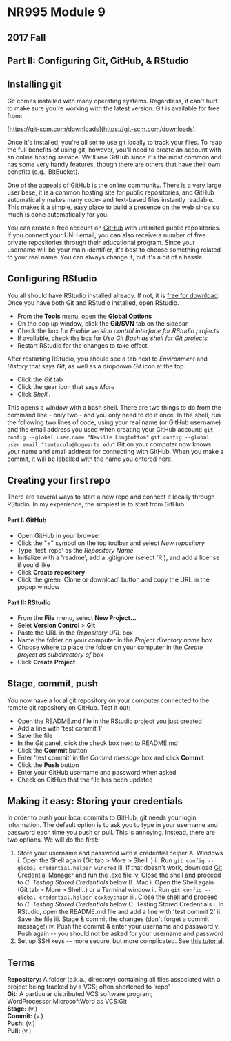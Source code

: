# NR995 Module 9
## 2017 Fall
## Part II: Configuring Git, GitHub, & RStudio

## Installing git
Git comes installed with many operating systems. Regardless, it can't hurt to make sure you're working with the latest version. Git is available for free from:

[https://git-scm.com/downloads](https://git-scm.com/downloads)

Once it's installed, you're all set to use git locally to track your files. To reap the full benefits of using git, however, you'll need to create an account with an online hosting service. We'll use GitHub since it's the most common and has some very handy features, though there are others that have their own benefits (e.g., BitBucket). 

One of the appeals of GitHub is the online community. There is a very large user base, it is a common hosting site for public repositories, and GitHub automatically makes many code- and text-based files instantly readable. This makes it a simple, easy place to build a presence on the web since so much is done automatically for you. 

You can create a free account on [GitHub](https://www.github.com) with unlimited public repositories. If you connect your UNH email, you can also receive a number of free private repositories through their educational program. Since your username will be your main identifier, it's best to choose something related to your real name. You can always change it, but it's a bit of a hassle.


## Configuring RStudio
You all should have RStudio installed already. If not, it is [free for download](https://www.rstudio.com/products/rstudio/download/#download). Once you have both Git and RStudio installed, open RStudio. 
- From the **Tools** menu, open the **Global Options**
- On the pop up window, click the **Git/SVN** tab on the sidebar 
- Check the box for *Enable version control interface for RStudio projects*
- If available, check the box for *Use Git Bash as shell for Git projects*
- Restart RStudio for the changes to take effect.

After restarting RStudio, you should see a tab next to *Environment* and *History* that says *Git*, as well as a dropdown *Git* icon at the top. 
- Click the *Git* tab
- Click the gear icon that says *More*
- Click *Shell..*

This opens a window with a bash shell. There are two things to do from the command line - only two - and you only need to do it once. In the shell, run the following two lines of code, using your real name (or GitHub username) and the email address you used when creating your GitHub account:
`git config --global user.name "Neville Longbottom"`
`git config --global user.email "tentacula@hogwarts.edu"`
Git on your computer now knows your name and email address for connecting with GitHub. When you make a commit, it will be labelled with the name you entered here.


## Creating your first repo
There are several ways to start a new repo and connect it locally through RStudio. In my experience, the simplest is to start from GitHub.
#### Part I: GitHub
- Open GitHub in your browser
- Click the "+" symbol on the top toolbar and select *New repository*
- Type 'test_repo' as the *Repository Name*
- Initialize with a 'readme', add a .gitignore (select 'R'), and add a license if you'd like
- Click **Create repository**
- Click the green 'Clone or download' button and copy the URL in the popup window
#### Part II: RStudio
- From the **File** menu, select **New Project...**
- Selet **Version Control** > **Git**
- Paste the URL in the *Repository URL* box
- Name the folder on your computer in the *Project directory name* box
- Choose where to place the folder on your computer in the *Create project as subdirectory of* box
- Click **Create Project**


## Stage, commit, push
You now have a local git repository on your computer connected to the remote git repository on GitHub. Test it out:
- Open the README.md file in the RStudio project you just created
- Add a line with 'test commit 1'
- Save the file
- In the *Git* panel, click the check box next to README.md
- Click the **Commit** button
- Enter 'test commit' in the *Commit message* box and click **Commit**
- Click the **Push** button
- Enter your GitHub username and password when asked
- Check on GitHub that the file has been updated



## Making it easy: Storing your credentials
In order to push your local commits to GitHub, git needs your login information. The default option is to ask you to type in your username and password each time you push or pull. This is annoying. Instead, there are two options. We will do the first:
1. Store your username and password with a credential helper
  A. Windows
    i. Open the Shell again (Git tab > More > Shell..)
    ii. Run `git config --global credential.helper wincred`
    iii. If that doesn't work, download [Git Credential Manager](https://github.com/Microsoft/Git-Credential-Manager-for-Windows/releases/tag/v1.12.0) and run the .exe file
    iv. Close the shell and proceed to *C. Testing Stored Credentials* below
  B. Mac
    i. Open the Shell again (Git tab > More > Shell..) or a Terminal window
    ii. Run `git config --global credential.helper osxkeychain`
    iii. Close the shell and proceed to *C. Testing Stored Credentials* below
  C. Testing Stored Credentials
    i. In RStudio, open the README.md file and add a line with 'test commit 2'
    ii. Save the file
    iii. Stage & commit the changes (don't forget a commit message!)
    iv. Push the commit & enter your username and password
    v. Push again -- you should not be asked for your username and password
2. Set up SSH keys -- more secure, but more complicated. See [this tutorial](http://happygitwithr.com/ssh-keys.html).







## Terms
**Repository:** A folder (a.k.a., directory) containing all files associated with a project being tracked by a VCS; often shortened to 'repo'  
**Git:** A particular distributed VCS software program; WordProcessor:MicrosoftWord as VCS:Git  
**Stage:** (v.)  
**Commit:** (v.)  
**Push:** (v.)  
**Pull:** (v.)  

